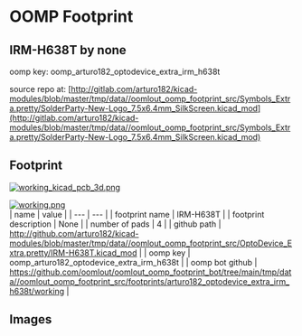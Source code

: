 # OOMP Footprint  
## IRM-H638T  by none  
  
oomp key: oomp_arturo182_optodevice_extra_irm_h638t  
  
source repo at: [http://gitlab.com/arturo182/kicad-modules/blob/master/tmp/data//oomlout_oomp_footprint_src/Symbols_Extra.pretty/SolderParty-New-Logo_7.5x6.4mm_SilkScreen.kicad_mod](http://gitlab.com/arturo182/kicad-modules/blob/master/tmp/data//oomlout_oomp_footprint_src/Symbols_Extra.pretty/SolderParty-New-Logo_7.5x6.4mm_SilkScreen.kicad_mod)  
## Footprint  
  
[![working_kicad_pcb_3d.png](working_kicad_pcb_3d_600.png)](working_kicad_pcb_3d.png)  
  
[![working.png](working_600.png)](working.png)  
| name | value | 
| --- | --- | 
| footprint name | IRM-H638T | 
| footprint description | None | 
| number of pads | 4 | 
| github path | http://github.com/arturo182/kicad-modules/blob/master/tmp/data//oomlout_oomp_footprint_src/OptoDevice_Extra.pretty/IRM-H638T.kicad_mod | 
| oomp key | oomp_arturo182_optodevice_extra_irm_h638t | 
| oomp bot github | https://github.com/oomlout/oomlout_oomp_footprint_bot/tree/main/tmp/data//oomlout_oomp_footprint_src/footprints/arturo182_optodevice_extra_irm_h638t/working | 
## Images  
